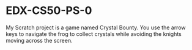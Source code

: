 # EDX-CS50-PS-0
My Scratch project is a game named Crystal Bounty. You use the arrow keys to navigate the frog to collect crystals while avoiding the knights moving across the screen.
